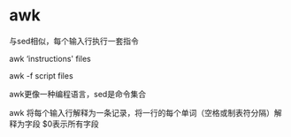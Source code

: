 # awk

与sed相似，每个输入行执行一套指令

awk  ‘instructions'  files

awk -f script files

awk更像一种编程语言，sed是命令集合

awk 将每个输入行解释为一条记录，将一行的每个单词（空格或制表符分隔）解释为字段 $0表示所有字段


